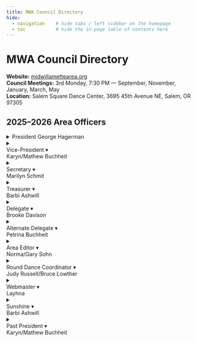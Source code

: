 ```yaml
---
title: MWA Council Directory
hide:
  - navigation    # hide tabs / left sidebar on the homepage
  - toc           # hide the in-page table of contents here
---
```


# MWA Council Directory

<p class="council-meta">
  <strong>Website:</strong> <a href="https://midwillamettearea.org" target="_blank" rel="noopener">midwillamettearea.org</a><br/>
  <strong>Council Meetings:</strong> 3rd Monday, 7:30 PM — September, November, January, March, May<br/>
  <strong>Location:</strong> Salem Square Dance Center, 3695 45th Avenue NE, Salem, OR 97305
</p>

## 2025–2026 Area Officers

<div class="officer-grid">

<!-- President -->
<details class="officer-card">
  <summary>
    <span class="officer-card__role">President</span>
    <span class="officer-card__name">George Hagerman</span>
  </summary>
  <div class="officer-card__body">
    <div class="officer-card__photo">👤</div>
    <dl class="officer-card__fields">
      <dt>Phone</dt><dd><a href="tel:+15033718951">(503) 371-8951</a></dd>
      <dt>Email</dt><dd><a href="mailto:ghcpapc@qwestoffice.net">ghcpapc@qwestoffice.net</a></dd>
      <dt>Mailing</dt><dd>5250 Zosel Avenue S<br/>Salem, OR 97306</dd>
    </dl>
  </div>
</details>

<!-- Vice-President -->
<details class="officer-card">
  <summary>
    <div class="officer-card__header">
      <span class="officer-card__role">Vice-President</span>
      <span class="officer-card__chev" aria-hidden="true">▾</span>
    </div>
    <div class="officer-card__name">Karyn/Mathew Buchheit</div>
  </summary>
  <div class="officer-card__body">
    <div class="officer-card__photo" aria-hidden="true">👤</div>
    <dl class="officer-card__fields">
      <dd class="officer-card__fields"><a href="tel:+15038735241">(503) 873-5241</a></dd>
      <dd class="officer-card__fields"><a href="mailto:buchheitfarmkm@gmail.com">buchheitfarmkm@gmail.com</a></dd>
      <dd class="officer-card__fields">6122 Brush Creek Road<br/>Silverton, OR 97381</dd>
    </dl>
  </div>
</details>

<!-- Secretary -->
<details class="officer-card">
  <summary>
    <div class="officer-card__header">
      <span class="officer-card__role">Secretary</span>
      <span class="officer-card__chev" aria-hidden="true">▾</span>
    </div>
    <div class="officer-card__name">Marilyn Schmit</div>
  </summary>
  <div class="officer-card__body">
    <div class="officer-card__photo" aria-hidden="true">👤</div>
    <dl class="officer-card__fields">
      <dt>:material-phone-classic:</dt><dd><a href="tel:+15035080539">(503) 508-0539</a></dd>
      <dt><span class="material-icons">email</span></dt><dd><a href="mailto:froggydancer@live.com">froggydancer@live.com</a></dd>
      <dt>Mailing</dt><dd>376 SE Needham St<br/>Dallas, OR 97338</dd>
    </dl>
  </div>
</details>

<!-- Treasurer -->
<details class="officer-card">
  <summary>
    <div class="officer-card__header">
      <span class="officer-card__role">Treasurer</span>
      <span class="officer-card__chev" aria-hidden="true">▾</span>
    </div>
    <div class="officer-card__name">Barbi Ashwill</div>
  </summary>
  <div class="officer-card__body">
    <div class="officer-card__photo" aria-hidden="true">👤</div>
    <dl class="officer-card__fields">
      <dt>Phone</dt><dd><a href="tel:+15035104354">(503) 510-4354</a></dd>
      <dt>Email</dt><dd><a href="mailto:barbi97305@comcast.net">barbi97305@comcast.net</a></dd>
      <dt>Mailing</dt><dd>4684 Ivory Way NE<br/>Salem, OR 97305</dd>
    </dl>
  </div>
</details>

<!-- Delegate -->
<details class="officer-card">
  <summary>
    <div class="officer-card__header">
      <span class="officer-card__role">Delegate</span>
      <span class="officer-card__chev" aria-hidden="true">▾</span>
    </div>
    <div class="officer-card__name">Brooke Davison</div>
  </summary>
  <div class="officer-card__body">
    <div class="officer-card__photo" aria-hidden="true">👤</div>
    <dl class="officer-card__fields">
      <dt>Phone</dt><dd><a href="tel:+18586030216">(858) 603-0216</a></dd>
      <dt>Email</dt><dd><a href="mailto:davison.brooke.77@gmail.com">davison.brooke.77@gmail.com</a></dd>
      <dt>Mailing</dt><dd>3317 Oxford Avenue SE<br/>Albany, OR 97322</dd>
    </dl>
  </div>
</details>

<!-- Alternate Delegate -->
<details class="officer-card">
  <summary>
    <div class="officer-card__header">
      <span class="officer-card__role">Alternate Delegate</span>
      <span class="officer-card__chev" aria-hidden="true">▾</span>
    </div>
    <div class="officer-card__name">Petrina Buchheit</div>
  </summary>
  <div class="officer-card__body">
    <div class="officer-card__photo" aria-hidden="true">👤</div>
    <dl class="officer-card__fields">
      <dt>Phone</dt><dd><a href="tel:+15038735241">(503) 873-5241</a></dd>
      <dt>Email</dt><dd><a href="mailto:buchheitfarmkm@gmail.com">buchheitfarmkm@gmail.com</a></dd>
      <dt>Mailing</dt><dd>6122 Brush Creek Road<br/>Silverton, OR 97381</dd>
    </dl>
  </div>
</details>

<!-- Area Editor -->
<details class="officer-card">
  <summary>
    <div class="officer-card__header">
      <span class="officer-card__role">Area Editor</span>
      <span class="officer-card__chev" aria-hidden="true">▾</span>
    </div>
    <div class="officer-card__name">Norma/Gary Sohn</div>
  </summary>
  <div class="officer-card__body">
    <div class="officer-card__photo" aria-hidden="true">👤</div>
    <dl class="officer-card__fields">
      <dt>Phone</dt><dd><a href="tel:+15032601632">(503) 260-1632</a></dd>
      <dt>Email</dt><dd><a href="mailto:sohnnorma40@yahoo.com">sohnnorma40@yahoo.com</a></dd>
      <dt>Mailing</dt><dd>PO Box 686<br/>Lafayette, OR 97127</dd>
    </dl>
  </div>
</details>

<!-- Round Dance Coordinator -->
<details class="officer-card">
  <summary>
    <div class="officer-card__header">
      <span class="officer-card__role">Round Dance Coordinator</span>
      <span class="officer-card__chev" aria-hidden="true">▾</span>
    </div>
    <div class="officer-card__name">Judy Russell/Bruce Lowther</div>
  </summary>
  <div class="officer-card__body">
    <div class="officer-card__photo" aria-hidden="true">👤</div>
    <dl class="officer-card__fields">
      <dt>Phone</dt><dd><a href="tel:+15039912161">(503) 991-2161</a></dd>
      <dt>Email</dt><dd><a href="mailto:sewsquare@wvi.com">sewsquare@wvi.com</a></dd>
      <dt>Mailing</dt><dd>1316 E Burnett Street<br/>Stayton, OR 97383</dd>
    </dl>
  </div>
</details>

<!-- Webmaster -->
<details class="officer-card">
  <summary>
    <div class="officer-card__header">
      <span class="officer-card__role">Webmaster</span>
      <span class="officer-card__chev" aria-hidden="true">▾</span>
    </div>
    <div class="officer-card__name">Layhna</div>
  </summary>
  <div class="officer-card__body">
    <div class="officer-card__photo" aria-hidden="true">👤</div>
    <dl class="officer-card__fields">
      <dt>Phone</dt><dd><em>—</em></dd>
      <dt>Email</dt><dd><a href="mailto:mwa.square.dance@gmail.com">mwa.square.dance@gmail.com</a></dd>
      <dt>Mailing</dt><dd><em>—</em></dd>
    </dl>
  </div>
</details>

<!-- Sunshine -->
<details class="officer-card">
  <summary>
    <div class="officer-card__header">
      <span class="officer-card__role">Sunshine</span>
      <span class="officer-card__chev" aria-hidden="true">▾</span>
    </div>
    <div class="officer-card__name">Barbi Ashwill</div>
  </summary>
  <div class="officer-card__body">
    <div class="officer-card__photo" aria-hidden="true">👤</div>
    <dl class="officer-card__fields">
      <dt>Phone</dt><dd><a href="tel:+15035104354">(503) 510-4354</a></dd>
      <dt>Email</dt><dd><a href="mailto:barbi97305@comcast.net">barbi97305@comcast.net</a></dd>
      <dt>Mailing</dt><dd>4684 Ivory Way NE<br/>Salem, OR 97305</dd>
    </dl>
  </div>
</details>

<!-- Past President -->
<details class="officer-card">
  <summary>
    <div class="officer-card__header">
      <span class="officer-card__role">Past President</span>
      <span class="officer-card__chev" aria-hidden="true">▾</span>
    </div>
    <div class="officer-card__name">Karyn/Mathew Buchheit</div>
  </summary>
  <div class="officer-card__body">
    <div class="officer-card__photo" aria-hidden="true">👤</div>
    <dl class="officer-card__fields">
      <dt>Phone</dt><dd><a href="tel:+15038735241">(503) 873-5241</a></dd>
      <dt>Email</dt><dd><a href="mailto:buchheitfarmkm@gmail.com">buchheitfarmkm@gmail.com</a></dd>
      <dt>Mailing</dt><dd>6122 Brush Creek Road<br/>Silverton, OR 97381</dd>
    </dl>
  </div>
</details>

</div>
